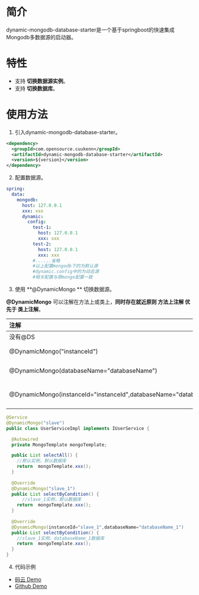 # 简介
dynamic-mongodb-database-starter是一个基于springboot的快速集成Mongodb多数据源的启动器。
# 特性
- 支持 **切换数据源实例**。
- 支持 **切换数据库**。

# 使用方法
1. 引入dynamic-mongodb-database-starter。

```xml
<dependency>
  <groupId>com.opensource.cuukenn</groupId>
  <artifactId>dynamic-mongodb-database-starter</artifactId>
  <version>${version}</version>
</dependency>
```
2. 配置数据源。

```yaml
spring:
  data:
    mongodb:
      host: 127.0.0.1
      xxx: xxx
      dynamic:
        config:
          test-1:
            host: 127.0.0.1
            xxx: xxx
          test-2:
            host: 127.0.0.1
            xxx: xxx
          #......省略
          #以上配置mongodb下的为默认源
          #dynamic.config中的为动态源
          #相关配置与原mongo配置一致
```

3. 使用  **@DynamicMongo **  切换数据源。

**@DynamicMongo** 可以注解在方法上或类上，**同时存在就近原则 方法上注解 优先于 类上注解**。

| 注解                                                         | 结果                                     |
| :----------------------------------------------------------- | :--------------------------------------- |
| 没有@DS                                                      | 默认数据源                               |
| @DynamicMongo("instanceId")                                  | instanceId为指定库key                    |
| @DynamicMongo(databaseName="databaseName")                   | databaseName为库名                       |
| @DynamicMongo(instanceId="instanceId",databaseName="databaseName") | instanceId为指定库key,databaseName为库名 |

```java
@Service
@DynamicMongo("slave")
public class UserServiceImpl implements IUserService {

  @Autowired
  private MongoTemplate mongoTemplate;

  public List selectAll() {
    //默认实例，默认数据库
    return  mongoTemplate.xxx();
  }
  
  @Override
  @DynamicMongo("slave_1")
  public List selectByCondition() {
      //slave_1实例，默认数据库
    return  mongoTemplate.xxx();
  }
    
  @Override
  @DynamicMongo(instanceId="slave_1",databaseName="databaseName_1")
  public List selectByCondition() {
    //slave_1实例，databaseName_1数据库
    return  mongoTemplate.xxx();
  }
}
```

4. 代码示例
- [码云 Demo](https://gitee.com/cuukenn/open-source-study/tree/master/sample/dynamic-mongodb-demo)
- [Github Demo](https://github.com/cuukenn/open-source-study/tree/master/sample/dynamic-mongodb-demo)